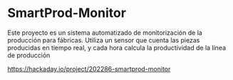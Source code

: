 # SmartProd-Monitor
Este proyecto es un sistema automatizado de monitorización de la producción para fábricas. Utiliza un sensor que cuenta las piezas producidas en tiempo real, y cada hora calcula la productividad de la línea de producción

https://hackaday.io/project/202286-smartprod-monitor
